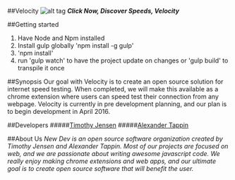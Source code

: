 ##Velocity  ![alt tag](http://icons.iconarchive.com/icons/designbolts/thin-download/48/Fast-Download-icon.png)
**_Click Now, Discover Speeds, Velocity_**

##Getting started
1. Have Node and Npm installed
2. Install gulp globally 'npm install -g gulp'
3. 'npm install'
4. run 'gulp watch' to have the project update on changes or 'gulp build' to transpile it once

##Synopsis
Our goal with Velocity is to create an open source solution for internet speed
testing. When completed, we will make this available as a chrome extension where
users can speed test their connection from any webpage. Velocity is currently in
pre development planning, and our plan is to begin development in April 2016.

##Developers
#####[Timothy Jensen](https://github.com/timothyjamesjensen)
#####[Alexander Tappin](https://github.com/alextappin)

##About Us
*New Dev is an open source software organization created by Timothy Jensen and Alexander Tappin.
Most of our projects are focused on web, and we are passionate about writing awesome javascript code.
We really enjoy making chrome extensions and web apps, and our ultimate goal is to create open source software that will benefit the user.*
